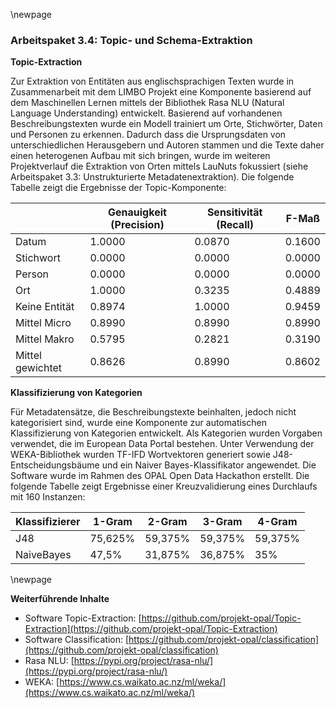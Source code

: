 \newpage

### Arbeitspaket 3.4: Topic- und Schema-Extraktion

**Topic-Extraction**

Zur Extraktion von Entitäten aus englischsprachigen Texten wurde in Zusammenarbeit mit dem LIMBO Projekt eine Komponente basierend auf dem Maschinellen Lernen mittels der Bibliothek Rasa NLU (Natural Language Understanding) entwickelt. Basierend auf vorhandenen Beschreibungstexten wurde ein Modell trainiert um Orte, Stichwörter, Daten und Personen zu erkennen. Dadurch dass die Ursprungsdaten von unterschiedlichen Herausgebern und Autoren stammen und die Texte daher einen heterogenen Aufbau mit sich bringen, wurde im weiteren Projektverlauf die Extraktion von Orten mittels LauNuts fokussiert (siehe Arbeitspaket 3.3: Unstrukturierte Metadatenextraktion). Die folgende Tabelle zeigt die Ergebnisse der Topic-Komponente:

|                  | Genauigkeit (Precision) | Sensitivität (Recall) | F-Maß  |
|------------------|-------------------------|-----------------------|--------|
| Datum            | 1.0000                  | 0.0870                | 0.1600 |
| Stichwort        | 0.0000                  | 0.0000                | 0.0000 |
| Person           | 0.0000                  | 0.0000                | 0.0000 |
| Ort              | 1.0000                  | 0.3235                | 0.4889 |
| Keine Entität    | 0.8974                  | 1.0000                | 0.9459 |
| Mittel Micro     | 0.8990                  | 0.8990                | 0.8990 |
| Mittel Makro     | 0.5795                  | 0.2821                | 0.3190 |
| Mittel gewichtet | 0.8626                  | 0.8990                | 0.8602 |


**Klassifizierung von Kategorien**

Für Metadatensätze, die Beschreibungstexte beinhalten, jedoch nicht kategorisiert sind, wurde eine Komponente zur automatischen Klassifizierung von Kategorien entwickelt. Als Kategorien wurden Vorgaben verwendet, die im European Data Portal bestehen. Unter Verwendung der WEKA-Bibliothek wurden TF-IFD Wortvektoren generiert sowie J48-Entscheidungsbäume und ein Naiver Bayes-Klassifikator angewendet. Die Software wurde im Rahmen des OPAL Open Data Hackathon erstellt. Die folgende Tabelle zeigt Ergebnisse einer Kreuzvalidierung eines Durchlaufs mit 160 Instanzen:

| Klassifizierer | 1-Gram  | 2-Gram  | 3-Gram  | 4-Gram  |
|------------|---------|---------|---------|---------|
| J48        | 75,625% | 59,375% | 59,375% | 59,375% |
| NaiveBayes | 47,5%   | 31,875% | 36,875% | 35%     |


\newpage

**Weiterführende Inhalte**

* Software Topic-Extraction: [https://github.com/projekt-opal/Topic-Extraction](https://github.com/projekt-opal/Topic-Extraction)
* Software Classification: [https://github.com/projekt-opal/classification](https://github.com/projekt-opal/classification)
* Rasa NLU: [https://pypi.org/project/rasa-nlu/](https://pypi.org/project/rasa-nlu/)
* WEKA: [https://www.cs.waikato.ac.nz/ml/weka/](https://www.cs.waikato.ac.nz/ml/weka/)
